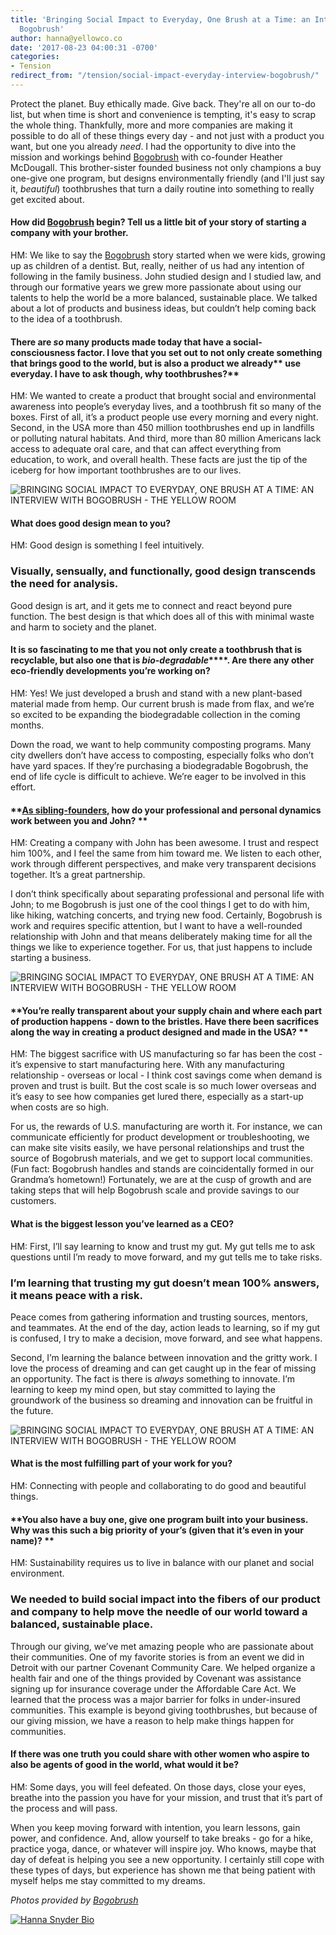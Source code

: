 ```yaml
---
title: 'Bringing Social Impact to Everyday, One Brush at a Time: an Interview with
  Bogobrush'
author: hanna@yellowco.co
date: '2017-08-23 04:00:31 -0700'
categories:
- Tension
redirect_from: "/tension/social-impact-everyday-interview-bogobrush/"
---
```


Protect the planet. Buy ethically made. Give back. They're all on our to-do list, but when time is short and convenience is tempting, it's easy to scrap the whole thing. Thankfully, more and more companies are making it possible to do all of these things every day - and not just with a product you want, but one you already _need_. I had the opportunity to dive into the mission and workings behind [Bogobrush](https://www.bogobrush.com/) with co-founder Heather McDougall. This brother-sister founded business not only champions a buy one-give one program, but designs environmentally friendly (and I'll just say it, _beautiful_) toothbrushes that turn a daily routine into something to really get excited about.

#### **How did [Bogobrush](https://www.bogobrush.com/) begin? Tell us a little bit of your story of starting a company with your brother.**

HM: We like to say the [Bogobrush](https://www.bogobrush.com/) story started when we were kids, growing up as children of a dentist. But, really, neither of us had any intention of following in the family business. John studied design and I studied law, and through our formative years we grew more passionate about using our talents to help the world be a more balanced, sustainable place. We talked about a lot of products and business ideas, but couldn’t help coming back to the idea of a toothbrush.

#### **There are _so_ many products made today that have a social-consciousness factor. I love that you set out to not only create something that brings good to the world, but is also a product we** **already**** use everyday. I have to ask though, why toothbrushes?**

HM: We wanted to create a product that brought social and environmental awareness into people’s everyday lives, and a toothbrush fit so many of the boxes. First of all, it’s a product people use every morning and every night. Second, in the USA more than 450 million toothbrushes end up in landfills or polluting natural habitats. And third, more than 80 million Americans lack access to adequate oral care, and that can affect everything from education, to work, and overall health. These facts are just the tip of the iceberg for how important toothbrushes are to our lives.

![BRINGING SOCIAL IMPACT TO EVERYDAY, ONE BRUSH AT A TIME: AN INTERVIEW WITH BOGOBRUSH - THE YELLOW ROOM](http://yellowco.co/wp-content/uploads/2017/08/Bogobrush-006.jpg)

#### **What does good design mean to you?**

HM: Good design is something I feel intuitively.

### Visually, sensually, and functionally, good design transcends the need for analysis.

Good design is art, and it gets me to connect and react beyond pure function. The best design is that which does all of this with minimal waste and harm to society and the planet.

#### **It is so fascinating to me that you not only create a toothbrush that is recyclable, but also one that is** **_bio-degradable_****. Are there any other eco-friendly developments you’re working on?**

HM: Yes! We just developed a brush and stand with a new plant-based material made from hemp. Our current brush is made from flax, and we’re so excited to be expanding the biodegradable collection in the coming months.

Down the road, we want to help community composting programs. Many city dwellers don’t have access to composting, especially folks who don’t have yard spaces. If they’re purchasing a biodegradable Bogobrush, the end of life cycle is difficult to achieve. We’re eager to be involved in this effort.

#### **[As sibling-founders,](https://www.bogobrush.com/pages/about-us) how do your professional and personal dynamics work between you and John? **

HM: Creating a company with John has been awesome. I trust and respect him 100%, and I feel the same from him toward me. We listen to each other, work through different perspectives, and make very transparent decisions together. It’s a great partnership.

I don’t think specifically about separating professional and personal life with John; to me Bogobrush is just one of the cool things I get to do with him, like hiking, watching concerts, and trying new food. Certainly, Bogobrush is work and requires specific attention, but I want to have a well-rounded relationship with John and that means deliberately making time for all the things we like to experience together. For us, that just happens to include starting a business.

![BRINGING SOCIAL IMPACT TO EVERYDAY, ONE BRUSH AT A TIME: AN INTERVIEW WITH BOGOBRUSH - THE YELLOW ROOM](http://yellowco.co/wp-content/uploads/2017/08/Bogobrush-0003.jpg)

#### **You’re really transparent about your supply chain and where each part of production happens - down to the bristles. Have there been sacrifices along the way in creating a product designed and made in the USA? **

HM: The biggest sacrifice with US manufacturing so far has been the cost - it’s expensive to start manufacturing here. With any manufacturing relationship - overseas or local - I think cost savings come when demand is proven and trust is built. But the cost scale is so much lower overseas and it’s easy to see how companies get lured there, especially as a start-up when costs are so high.  

For us, the rewards of U.S. manufacturing are worth it. For instance, we can communicate efficiently for product development or troubleshooting, we can make site visits easily, we have personal relationships and trust the source of Bogobrush materials, and we get to support local communities. (Fun fact: Bogobrush handles and stands are coincidentally formed in our Grandma’s hometown!) Fortunately, we are at the cusp of growth and are taking steps that will help Bogobrush scale and provide savings to our customers.

#### **What is the biggest lesson you’ve learned as a CEO?**

HM: First, I’ll say learning to know and trust my gut. My gut tells me to ask questions until I’m ready to move forward, and my gut tells me to take risks.

### I’m learning that trusting my gut doesn’t mean 100% answers, it means peace with a risk.

Peace comes from gathering information and trusting sources, mentors, and teammates. At the end of the day, action leads to learning, so if my gut is confused, I try to make a decision, move forward, and see what happens.

Second, I’m learning the balance between innovation and the gritty work. I love the process of dreaming and can get caught up in the fear of missing an opportunity. The fact is there is _always_ something to innovate. I’m learning to keep my mind open, but stay committed to laying the groundwork of the business so dreaming and innovation can be fruitful in the future.

![BRINGING SOCIAL IMPACT TO EVERYDAY, ONE BRUSH AT A TIME: AN INTERVIEW WITH BOGOBRUSH - THE YELLOW ROOM](http://yellowco.co/wp-content/uploads/2017/08/Bogobrush_-Heather.jpg)

#### **What is the most fulfilling part of your work for you?**

HM: Connecting with people and collaborating to do good and beautiful things.

#### **You also have a buy one, give one program built into your business. Why was this such a big priority of your’s (given that it’s even in your name)? **

HM: Sustainability requires us to live in balance with our planet and social environment.

### **We needed to build social impact into the fibers of our product and company to help move the needle of our world toward a balanced, sustainable place.**

Through our giving, we’ve met amazing people who are passionate about their communities. One of my favorite stories is from an event we did in Detroit with our partner Covenant Community Care. We helped organize a health fair and one of the things provided by Covenant was assistance signing up for insurance coverage under the Affordable Care Act. We learned that the process was a major barrier for folks in under-insured communities. This example is beyond giving toothbrushes, but because of our giving mission, we have a reason to help make things happen for communities.

#### **If there was one truth you could share with other women who aspire to also be agents of good in the world, what would it be?**

HM: Some days, you will feel defeated. On those days, close your eyes, breathe into the passion you have for your mission, and trust that it’s part of the process and will pass.

When you keep moving forward with intention, you learn lessons, gain power, and confidence. And, allow yourself to take breaks - go for a hike, practice yoga, dance, or whatever will inspire joy. Who knows, maybe that day of defeat is helping you see a new opportunity. I certainly still cope with these types of days, but experience has shown me that being patient with myself helps me stay committed to my dreams.

_Photos provided by [Bogobrush](https://www.bogobrush.com/)_

[![Hanna Snyder Bio](http://yellowco.co/wp-content/uploads/2017/04/HANNA-BIO-1.jpg)](http://hannasnyder.com)
